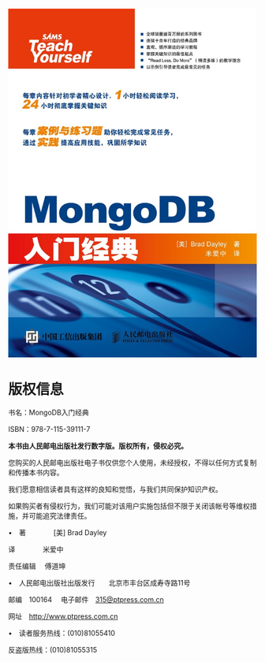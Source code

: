 ![cover.jpg](./images/cover.jpg)

# 版权信息

书名：MongoDB入门经典

ISBN：978-7-115-39111-7

**本书由人民邮电出版社发行数字版。版权所有，侵权必究。**

您购买的人民邮电出版社电子书仅供您个人使用，未经授权，不得以任何方式复制和传播本书内容。

我们愿意相信读者具有这样的良知和觉悟，与我们共同保护知识产权。

如果购买者有侵权行为，我们可能对该用户实施包括但不限于关闭该帐号等维权措施，并可能追究法律责任。

•　著　　　　[美] Brad Dayley

译　　　　米爱中

责任编辑　 傅道坤

•　人民邮电出版社出版发行　　北京市丰台区成寿寺路11号

邮编　100164 　电子邮件　315@ptpress.com.cn

网址　<a class="my_markdown" href="['http://www.ptpress.com.cn']">http://www.ptpress.com.cn</a>

•　读者服务热线：(010)81055410

反盗版热线：(010)81055315

